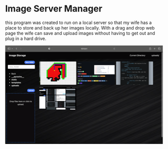 # Image Server Manager

this program was created to run on a local server so that my wife has a place to store and back up her images locally. With a drag and drop web page the wife can save and upload images without having to get out and plug in a hard drive.


![image](application.png)